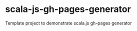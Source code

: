 scala-js-gh-pages-generator
===========================

Template project to demonstrate scala.js gh-pages generator
